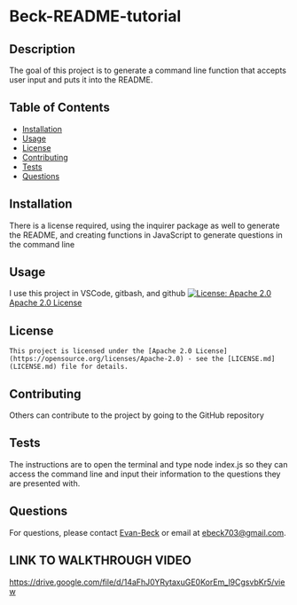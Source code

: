 # Beck-README-tutorial
## Description
The goal of this project is to generate a command line function that accepts user input and puts it into the README.
## Table of Contents
- [Installation](#installation)
- [Usage](#usage)
- [License](#license)
- [Contributing](#contributing)
- [Tests](#tests)
- [Questions](#questions)
## Installation
There is a license required, using the inquirer package as well to generate the README, and creating functions in JavaScript to generate questions in the command line
## Usage
I use this project in VSCode, gitbash, and github
[![License: Apache 2.0](https://img.shields.io/badge/License-Apache_2.0-blue.svg)](https://opensource.org/licenses/Apache-2.0)
[Apache 2.0 License](https://opensource.org/licenses/Apache-2.0)
## License

    This project is licensed under the [Apache 2.0 License](https://opensource.org/licenses/Apache-2.0) - see the [LICENSE.md](LICENSE.md) file for details.
## Contributing
Others can contribute to the project by going to the GitHub repository
## Tests
The instructions are to open the terminal and type node index.js so they can access the command line and input their information to the questions they are presented with.
## Questions
For questions, please contact [Evan-Beck](https://github.com/Evan-Beck) or email at ebeck703@gmail.com.


## LINK TO WALKTHROUGH VIDEO 
https://drive.google.com/file/d/14aFhJ0YRytaxuGE0KorEm_l9CgsvbKr5/view